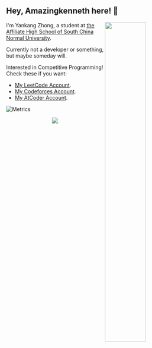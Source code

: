 ## Hey, Amazingkenneth here! :horse:

<img style="width: 47%" align="right" src="https://github-readme-stats.vercel.app/api?username=Amazingkenneth&theme=dark&show_icons=true" />

I'm Yankang Zhong, a student at [the Affiliate High School of South China Normal University](https://iiis.tsinghua.edu.cn/).  

Currently not a developer or something, but maybe someday will.

Interested in Competitive Programming! Check these if you want:

- [My LeetCode Account](https://leetcode.cn/u/zykang).
- [My Codeforces Account](https://codeforces.com/profile/Yankang).
- [My AtCoder Account](https://atcoder.jp/users/Yankang).

![Metrics](https://amazingkenneth.github.io/Amazingkenneth/github-metrics.svg)

<div align="center"><img src="https://amazingkenneth.github.io/Amazingkenneth/github-contribution-grid-snake.svg" ></div>
